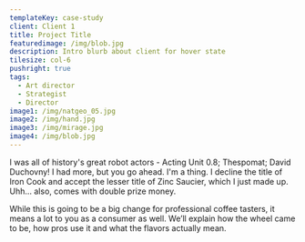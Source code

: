 ```yaml
---
templateKey: case-study
client: Client 1
title: Project Title
featuredimage: /img/blob.jpg
description: Intro blurb about client for hover state
tilesize: col-6
pushright: true
tags:
  - Art director
  - Strategist
  - Director
image1: /img/natgeo_05.jpg
image2: /img/hand.jpg
image3: /img/mirage.jpg
image4: /img/blob.jpg
---
```

I was all of history's great robot actors - Acting Unit 0.8; Thespomat; David Duchovny! I had more, but you go ahead. I'm a thing. I decline the title of Iron Cook and accept the lesser title of Zinc Saucier, which I just made up. Uhh… also, comes with double prize money.

While this is going to be a big change for professional coffee tasters, it means a lot to you as a consumer as well. We’ll explain how the wheel came to be, how pros use it and what the flavors actually mean.

